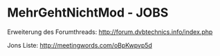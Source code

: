 # MehrGehtNichtMod - JOBS

Erweiterung des Forumthreads: http://forum.dvbtechnics.info/index.php

Jons Liste: http://meetingwords.com/oBpKwpvp5d
